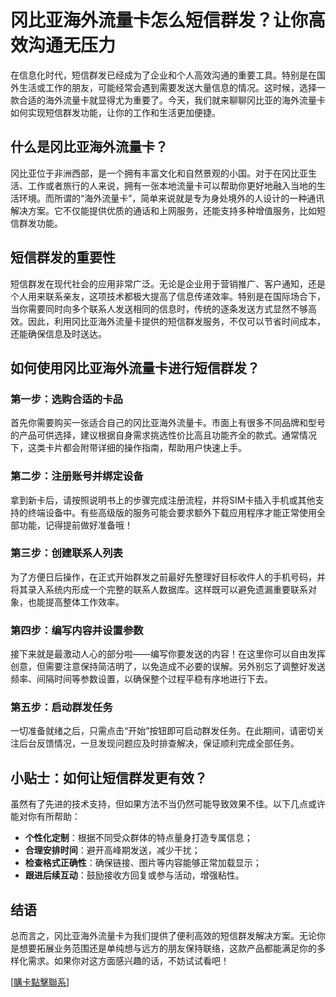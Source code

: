 # 冈比亚海外流量卡怎么短信群发？让你高效沟通无压力

在信息化时代，短信群发已经成为了企业和个人高效沟通的重要工具。特别是在国外生活或工作的朋友，可能经常会遇到需要发送大量信息的情况。这时候，选择一款合适的海外流量卡就显得尤为重要了。今天，我们就来聊聊冈比亚的海外流量卡如何实现短信群发功能，让你的工作和生活更加便捷。

## 什么是冈比亚海外流量卡？

冈比亚位于非洲西部，是一个拥有丰富文化和自然景观的小国。对于在冈比亚生活、工作或者旅行的人来说，拥有一张本地流量卡可以帮助你更好地融入当地的生活环境。而所谓的“海外流量卡”，简单来说就是专为身处境外的人设计的一种通讯解决方案。它不仅能提供优质的通话和上网服务，还能支持多种增值服务，比如短信群发功能。

## 短信群发的重要性

短信群发在现代社会的应用非常广泛。无论是企业用于营销推广、客户通知，还是个人用来联系亲友，这项技术都极大提高了信息传递效率。特别是在国际场合下，当你需要同时向多个联系人发送相同的信息时，传统的逐条发送方式显然不够高效。因此，利用冈比亚海外流量卡提供的短信群发服务，不仅可以节省时间成本，还能确保信息及时送达。

## 如何使用冈比亚海外流量卡进行短信群发？

### 第一步：选购合适的卡品
首先你需要购买一张适合自己的冈比亚海外流量卡。市面上有很多不同品牌和型号的产品可供选择，建议根据自身需求挑选性价比高且功能齐全的款式。通常情况下，这类卡片都会附带详细的操作指南，帮助用户快速上手。

### 第二步：注册账号并绑定设备
拿到新卡后，请按照说明书上的步骤完成注册流程，并将SIM卡插入手机或其他支持的终端设备中。有些高级版的服务可能会要求额外下载应用程序才能正常使用全部功能，记得提前做好准备哦！

### 第三步：创建联系人列表
为了方便日后操作，在正式开始群发之前最好先整理好目标收件人的手机号码，并将其录入系统内形成一个完整的联系人数据库。这样既可以避免遗漏重要联系对象，也能提高整体工作效率。

### 第四步：编写内容并设置参数
接下来就是最激动人心的部分啦——编写你要发送的内容！在这里你可以自由发挥创意，但需要注意保持简洁明了，以免造成不必要的误解。另外别忘了调整好发送频率、间隔时间等参数设置，以确保整个过程平稳有序地进行下去。

### 第五步：启动群发任务
一切准备就绪之后，只需点击“开始”按钮即可启动群发任务。在此期间，请密切关注后台反馈情况，一旦发现问题应及时排查解决，保证顺利完成全部任务。

## 小贴士：如何让短信群发更有效？

虽然有了先进的技术支持，但如果方法不当仍然可能导致效果不佳。以下几点或许能对你有所帮助：
- **个性化定制**：根据不同受众群体的特点量身打造专属信息；
- **合理安排时间**：避开高峰期发送，减少干扰；
- **检查格式正确性**：确保链接、图片等内容能够正常加载显示；
- **跟进后续互动**：鼓励接收方回复或参与活动，增强粘性。

## 结语

总而言之，冈比亚海外流量卡为我们提供了便利高效的短信群发解决方案。无论你是想要拓展业务范围还是单纯想与远方的朋友保持联络，这款产品都能满足你的多样化需求。如果你对这方面感兴趣的话，不妨试试看吧！

[[購卡點擊聯系](https://t.me/s/esim1088)]